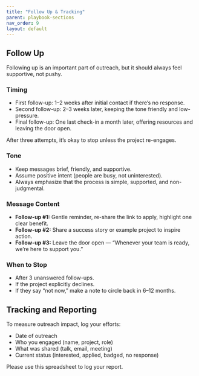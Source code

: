 ```yaml
---
title: "Follow Up & Tracking"
parent: playbook-sections
nav_order: 9
layout: default
---
```


## Follow Up
Following up is an important part of outreach, but it should always feel supportive, not pushy.

### Timing
- First follow-up: 1–2 weeks after initial contact if there’s no response.  
- Second follow-up: 2–3 weeks later, keeping the tone friendly and low-pressure.  
- Final follow-up: One last check-in a month later, offering resources and leaving the door open.  

After three attempts, it’s okay to stop unless the project re-engages.

### Tone
- Keep messages brief, friendly, and supportive.  
- Assume positive intent (people are busy, not uninterested).  
- Always emphasize that the process is simple, supported, and non-judgmental.

### Message Content
- **Follow-up #1:** Gentle reminder, re-share the link to apply, highlight one clear benefit.  
- **Follow-up #2:** Share a success story or example project to inspire action.  
- **Follow-up #3:** Leave the door open — “Whenever your team is ready, we’re here to support you.”

### When to Stop
- After 3 unanswered follow-ups.  
- If the project explicitly declines.  
- If they say “not now,” make a note to circle back in 6–12 months.

## Tracking and Reporting
To measure outreach impact, log your efforts:

- Date of outreach  
- Who you engaged (name, project, role)  
- What was shared (talk, email, meeting)  
- Current status (interested, applied, badged, no response)  

Please use this spreadsheet to log your report.
